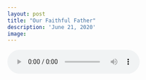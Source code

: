 ```yaml
---
layout: post
title: "Our Faithful Father"
description: 'June 21, 2020'
image:
---
```


<audio controls preload="metadata">
  <source src="https://docs.google.com/uc?export=open&id=1cT6lXSuBn52Wc28WVJRv2JPf5Ediqlnr" type="audio/mp3">
Your browser does not support the audio element.
</audio>

